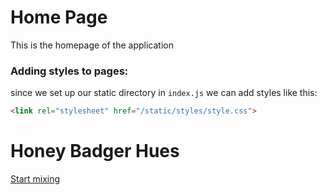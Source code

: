 # Home Page

This is the homepage of the application

### Adding styles to pages:

since we set up our static directory in `index.js` we can add styles like this:
```html
<link rel="stylesheet" href="/static/styles/style.css">
```
<!DOCTYPE html>
<html lang="en">
<head>
  <meta charset="UTF-8">
  <meta name="viewport" content="width=h1, initial-scale=1.0">
  <meta http-equiv="X-UA-Compatible" content="ie=edge">
  <link rel="stylesheet" href="/static/styles/style.css">
  <title>Document</title>
</head>
<body>
  <h1>Honey Badger Hues</h1>
  <a href="/colors">Start mixing</a>
</body>
</html>